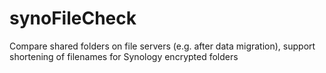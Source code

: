 # synoFileCheck
Compare shared folders on file servers (e.g. after data migration), support shortening of filenames for Synology encrypted folders

